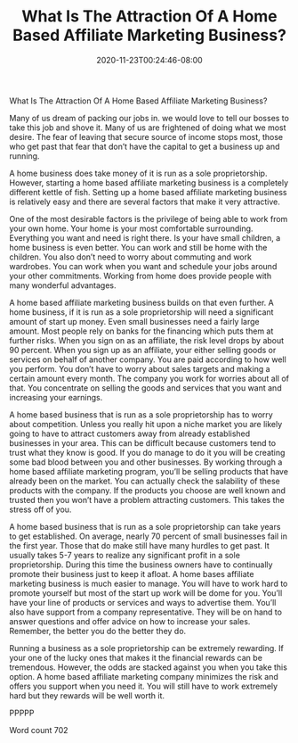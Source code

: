 ﻿---
title: "What Is The Attraction Of A Home Based Affiliate Marketing Business?"
date: 2020-11-23T00:24:46-08:00
description: "TXT Tips for Web Success"
featured_image: "/images/TXT.jpg"
tags: ["TXT"]
---

What Is The Attraction Of A Home Based Affiliate Marketing Business?

Many of us dream of packing our jobs in. we would love to tell our bosses to take this job and shove it. Many of us are frightened of doing what we most desire. The fear of leaving that secure source of income stops most, those who get past that fear that don’t have the capital to get a business up and running. 

A home business does take money of it is run as a sole proprietorship. However, starting a home based affiliate marketing business is a completely different kettle of fish. Setting up a home based affiliate marketing business is relatively easy and there are several factors that make it very attractive.

One of the most desirable factors is the privilege of being able to work from your own home. Your home is your most comfortable surrounding. Everything you want and need is right there. Is your have small children, a home business is even better. You can work and still be home with the children. You also don’t need to worry about commuting and work wardrobes. You can work when you want and schedule your jobs around your other commitments. Working from home does provide people with many wonderful advantages.

A home based affiliate marketing business builds on that even further. A home business, if it is run as a sole proprietorship will need a significant amount of start up money. Even small businesses need a fairly large amount. Most people rely on banks for the financing which puts them at further risks. When you sign on as an affiliate, the risk level drops by about 90 percent. When you sign up as an affiliate, your either selling goods or services on behalf of another company. You are paid according to how well you perform. You don’t have to worry about sales targets and making a certain amount every month. The company you work for worries about all of that. You concentrate on selling the goods and services that you want and increasing your earnings.

A home based business that is run as a sole proprietorship has to worry about competition. Unless you really hit upon a niche market you are likely going to have to attract customers away from already established businesses in your area. This can be difficult because customers tend to trust what they know is good. If you do manage to do it you will be creating some bad blood between you and other businesses. By working through a home based affiliate marketing program, you’ll be selling products that have already been on the market. You can actually check the salability of these products with the company. If the products you choose are well known and trusted then you won’t have a problem attracting customers. This takes the stress off of you.

A home based business that is run as a sole proprietorship can take years to get established. On average, nearly 70 percent of small businesses fail in the first year. Those that do make still have many hurdles to get past. It usually takes 5-7 years to realize any significant profit in a sole proprietorship. During this time the business owners have to continually promote their business just to keep it afloat. A home bases affiliate marketing business is much easier to manage. You will have to work hard to promote yourself but most of the start up work will be dome for you. You’ll have your line of products or services and ways to advertise them. You’ll also have support from a company representative. They will be on hand to answer questions and offer advice on how to increase your sales. Remember, the better you do the better they do.

Running a business as a sole proprietorship can be extremely rewarding. If your one of the lucky ones that makes it the financial rewards can be tremendous. However, the odds are stacked against you when you take this option. A home based affiliate marketing company minimizes the risk and offers you support when you need it. You will still have to work extremely hard but they rewards will be well worth it.

PPPPP

Word count 702
